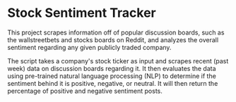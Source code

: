 
# Stock Sentiment Tracker

This project scrapes information off of popular discussion boards, such as the wallstreetbets and stocks boards on Reddit, and analyzes the overall sentiment regarding any given publicly traded company. 

The script takes a company's stock ticker as input and scrapes recent (past week) data on discussion boards regarding it. It then evaluates the data using pre-trained natural language processing (NLP) to determine if the sentiment behind it is positive, negative, or neutral. It will then return the percentage of positive and negative sentiment posts. 

